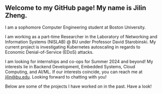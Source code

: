 ## Welcome to my GitHub page! My name is Jilin Zheng.

I am a sophomore Computer Engineering student at Boston University.

I am working as a part-time Researcher in the Laboratory of Networking and Information Systems (NISLAB) @ BU under Professor David Starobinski. My current project is investigating Kubernetes autoscaling in regards to Economic Denial-of-Service (EDoS) attacks.

I am looking for internships and co-ops for Summer 2024 and beyond! My interests lie in Backend Development, Embedded Systems, Cloud Computing, and AI/ML. If our interests coincide, you can reach me at jilin@bu.edu. Looking forward to chatting with you!

Below are some of the projects I have worked on in the past. Have a look!


<!--
**jilinnn/jilinnn** is a ✨ _special_ ✨ repository because its `README.md` (this file) appears on your GitHub profile.

Here are some ideas to get you started:

- 🔭 I’m currently working on ...
- 🌱 I’m currently learning ...
- 👯 I’m looking to collaborate on ...
- 🤔 I’m looking for help with ...
- 💬 Ask me about ...
- 📫 How to reach me: ...
- 😄 Pronouns: ...
- ⚡ Fun fact: ...
-->
